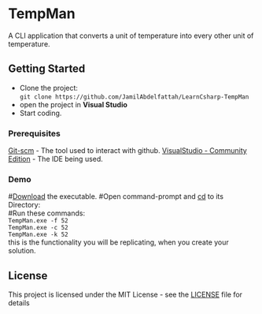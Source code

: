 # TempMan
A CLI application that converts a unit of temperature into every other unit of temperature.

## Getting Started
* Clone the project: <br/>
```git clone https://github.com/JamilAbdelfattah/LearnCsharp-TempMan```
* open the project in **Visual Studio**
* Start coding.

### Prerequisites
[Git-scm](https://git-scm.com/) - The tool used to interact with github.
[VisualStudio - Community Edition](https://visualstudio.microsoft.com/vs/community/) - The IDE being used.

### Demo
#[Download](https://github.com/JamilAbdelfattah/LearnCsharp-TempMan/blob/master/LICENSE) the executable.
#Open command-prompt and [cd](https://docs.microsoft.com/en-us/windows-server/administration/windows-commands/cd) to its Directory:<br/>
#Run these commands: <br/>
```TempMan.exe -f 52```<br/>
```TempMan.exe -c 52```<br/>
```TempMan.exe -k 52```<br/>
this is the functionality you will be replicating, when you create your solution.

## License
This project is licensed under the MIT License - see the [LICENSE](https://github.com/JamilAbdelfattah/LearnCsharp-TempMan/blob/master/LICENSE) file for details
